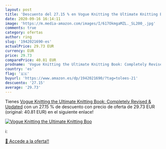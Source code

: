 ```yaml
---
layout: post
title: 'Descuento del 27.15 % en Vogue Knitting the Ultimate Knitting Boo'
date: 2020-09-16 16:14:11
image: 'https://m.media-amazon.com/images/I/617OkmgaMZL._SL200_.jpg'
comments: true
category: ofertas
author: ring
slug: '1942021690-es'
actualPrice: 29.73 EUR
currency: EUR
price: 29.73
comparePrice: 40.81 EUR
prodname: 'Vogue Knitting the Ultimate Knitting Book: Completely Revised & Updated'
country: 'es'
flag: '🇪🇸'
buyurl: 'https://www.amazon.es/dp/1942021690/?tag=tolees-21'
descuento: '27.15'
average: '29.73'
---
```


Tienes [Vogue Knitting the Ultimate Knitting Book: Completely Revised & Updated](https://www.amazon.es/dp/1942021690/?tag=tolees-21) con un 27.15 % de descuento con precio de oferta de 29.73 EUR (original: 40.81 EUR) en el siguiente enlace!

[![Vogue Knitting the Ultimate Knitting Boo](https://m.media-amazon.com/images/I/617OkmgaMZL._SL200_.jpg)](https://www.amazon.es/dp/1942021690/?tag=tolees-21)

ℹ️:


[🛒 Accede a la oferta!!](https://www.amazon.es/dp/1942021690/?tag=tolees-21)

